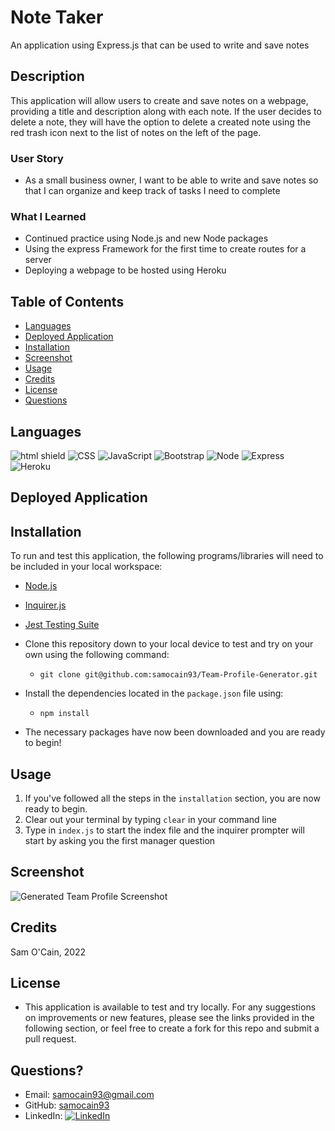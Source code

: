 # Note Taker
An application using Express.js that can be used to write and save notes

## Description

This application will allow users to create and save notes on a webpage, providing a title and description along with each note. If the user decides to delete a note, they will have the option to delete a created note using the red trash icon next to the list of notes on the left of the page.

### User Story

- As a small business owner, I want to be able to write and save notes so that I can organize and keep track of tasks I need to complete

### What I Learned
- Continued practice using Node.js and new Node packages
- Using the express Framework for the first time to create routes for a server
- Deploying a webpage to be hosted using Heroku


## Table of Contents

- [Languages](#languages)
- [Deployed Application](#deployed-application)
- [Installation](#installation)
- [Screenshot](#screenshot)
- [Usage](#usage)
- [Credits](#credits)
- [License](#license)
- [Questions](#questions)


## Languages
![html shield](https://img.shields.io/badge/HTML5-E34F26?style=for-the-badge&logo=html5&logoColor=white) ![CSS](https://img.shields.io/badge/CSS3-1572B6?style=for-the-badge&logo=css3&logoColor=white) ![JavaScript](https://img.shields.io/badge/JavaScript-323330?style=for-the-badge&logo=javascript&logoColor=F7DF1E) ![Bootstrap](https://img.shields.io/badge/Bootstrap-563D7C?style=for-the-badge&logo=bootstrap&logoColor=white) ![Node](https://img.shields.io/badge/Node.js-339933?style=for-the-badge&logo=nodedotjs&logoColor=white
) ![Express](https://img.shields.io/badge/Express.js-000000?style=for-the-badge&logo=express&logoColor=white
) ![Heroku](https://img.shields.io/badge/Heroku-430098?style=for-the-badge&logo=heroku&logoColor=white
)

## Deployed Application


## Installation

To run and test this application, the following programs/libraries will need to be included in your local workspace:  
- [Node.js](https://nodejs.org/en/)
- [Inquirer.js](https://www.npmjs.com/package/inquirer)
- [Jest Testing Suite](https://jestjs.io/)  
- Clone this repository down to your local device to test and try on your own using the following command:  
    - `git clone git@github.com:samocain93/Team-Profile-Generator.git`
- Install the dependencies located in the `package.json` file using:  
    - `npm install`

- The necessary packages have now been downloaded and you are ready to begin!

## Usage

1. If you've followed all the steps in the `installation` section, you are now ready to begin.
2. Clear out your terminal by typing `clear` in your command line
3. Type in `index.js` to start the index file and the inquirer prompter will start by asking you the first manager question


## Screenshot

![Generated Team Profile Screenshot](./assets/images/team_profile_screenshot.png)

## Credits

Sam O'Cain, 2022

## License

- This application is available to test and try locally. For any suggestions on improvements or new features, please see the links provided in the following section, or feel free to create a fork for this repo and submit a pull request.


## Questions?

-  Email: [samocain93@gmail.com](mailto:samocain93@gmail.com) 
- GitHub: [samocain93](https://github.com/samocain93)  
-  LinkedIn: [![LinkedIn](https://img.shields.io/badge/LinkedIn-samuelocain-blue)](https://www.linkedin.com/in/samuelocain/)


